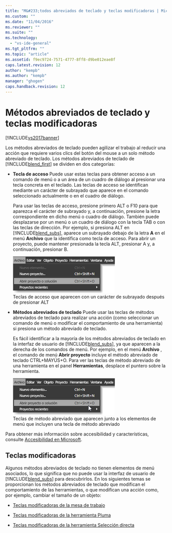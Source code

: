```yaml
---
title: "M&#233;todos abreviados de teclado y teclas modificadoras | Microsoft Docs"
ms.custom: ""
ms.date: "11/04/2016"
ms.reviewer: ""
ms.suite: ""
ms.technology: 
  - "vs-ide-general"
ms.tgt_pltfrm: ""
ms.topic: "article"
ms.assetid: f9ec9724-7571-4777-8ff8-d9be012eae8f
caps.latest.revision: 12
author: "kempb"
ms.author: "kempb"
manager: "ghogen"
caps.handback.revision: 12
---
```

# M&#233;todos abreviados de teclado y teclas modificadoras
[!INCLUDE[vs2017banner](../code-quality/includes/vs2017banner.md)]

Los métodos abreviados de teclado pueden agilizar el trabajo al reducir una acción que requiere varios clics del botón del mouse a un solo método abreviado de teclado.  Los métodos abreviados de teclado de [!INCLUDE[blend_first](../debugger/includes/blend_first_md.md)] se dividen en dos categorías:  
  
-   **Tecla de acceso** Puede usar estas teclas para obtener acceso a un comando de menú o a un área de un cuadro de diálogo al presionar una tecla concreta en el teclado.  Las teclas de acceso se identifican mediante un carácter de subrayado que aparece en el comando seleccionado actualmente o en el cuadro de diálogo.  
  
     Para usar las teclas de acceso, presione primero ALT o F10 para que aparezca el carácter de subrayado y, a continuación, presione la letra correspondiente en dicho menú o cuadro de diálogo.  También puede desplazarse por un menú o un cuadro de diálogo con la tecla TAB o con las teclas de dirección.  Por ejemplo, si presiona ALT en [!INCLUDE[blend_subs](../debugger/includes/blend_subs_md.md)], aparece un subrayado debajo de la letra **A** en el menú **Archivo** que la identifica como tecla de acceso.  Para abrir un proyecto, puede mantener presionada la tecla ALT, presionar A y, a continuación, presionar B.  
  
     ![](../designers/media/441d5d67-48ee-4ba3-9e55-1826167e8d64.png "441d5d67\-48ee\-4ba3\-9e55\-1826167e8d64")  
Teclas de acceso que aparecen con un carácter de subrayado después de presionar ALT  
  
-   **Métodos abreviados de teclado** Puede usar las teclas de métodos abreviados de teclado para realizar una acción \(como seleccionar un comando de menú o modificar el comportamiento de una herramienta\) si presiona un método abreviado de teclado.  
  
     Es fácil identificar a la mayoría de los métodos abreviados de teclado en la interfaz de usuario de [!INCLUDE[blend_subs](../debugger/includes/blend_subs_md.md)], ya que aparecen a la derecha de los comandos de menú.  Por ejemplo, en el menú **Archivo** , el comando de menú **Abrir proyecto** incluye el método abreviado de teclado CTRL\+MAYÚS\+O.  Para ver las teclas de método abreviado de una herramienta en el panel **Herramientas**, desplace el puntero sobre la herramienta.  
  
     ![](../designers/media/f147fc85-9fc5-4e8a-8039-bead80a3e595.png "f147fc85\-9fc5\-4e8a\-8039\-bead80a3e595")  
Teclas de método abreviado que aparecen junto a los elementos de menú que incluyen una tecla de método abreviado  
  
 Para obtener más información sobre accesibilidad y características, consulte [Accesibilidad en Microsoft](http://go.microsoft.com/fwlink/?LinkId=75069).  
  
## Teclas modificadoras  
 Algunos métodos abreviados de teclado no tienen elementos de menú asociados, lo que significa que no puede usar la interfaz de usuario de [!INCLUDE[blend_subs](../debugger/includes/blend_subs_md.md)] para descubrirlos.  En los siguientes temas se proporcionan los métodos abreviados de teclado que modifican el comportamiento de las herramientas, o que modifican una acción como, por ejemplo, cambiar el tamaño de un objeto:  
  
-   [Teclas modificadoras de la mesa de trabajo](../designers/artboard-modifier-keys-in-blend.md)  
  
-   [Teclas modificadoras de la herramienta Pluma](../designers/pen-tool-modifier-keys-in-blend.md)  
  
-   [Teclas modificadoras de la herramienta Selección directa](../designers/direct-selection-tool-modifier-keys-in-blend.md)
